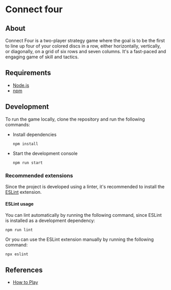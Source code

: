 # Connect four

## About

Connect Four is a two-player strategy game where the goal is to be the first to line up four of your colored discs in a row, either horizontally, vertically, or diagonally, on a grid of six rows and seven columns. It's a fast-paced and engaging game of skill and tactics.

## Requirements

- [Node.js](https://nodejs.org/en/)
- [npm](https://www.npmjs.com/)

## Development

To run the game locally, clone the repository and run the following commands:

- Install dependencies

    ```shell
    npm install
    ```

- Start the development console

    ```shell
    npm run start
    ```

### Recommended extensions

Since the project is developed using a linter, it's recommended to install the [ESLint](https://marketplace.visualstudio.com/items?itemName=dbaeumer.vscode-eslint) extension.

#### ESLint usage

You can lint automatically by running the following command, since ESLint is installed as a development dependency:

```shell
npm run lint
```

Or you can use the ESLint extension manually by running the following command:

```shell
npx eslint
```

## References

- [How to Play](https://youtu.be/JBSbiilzg9U)
